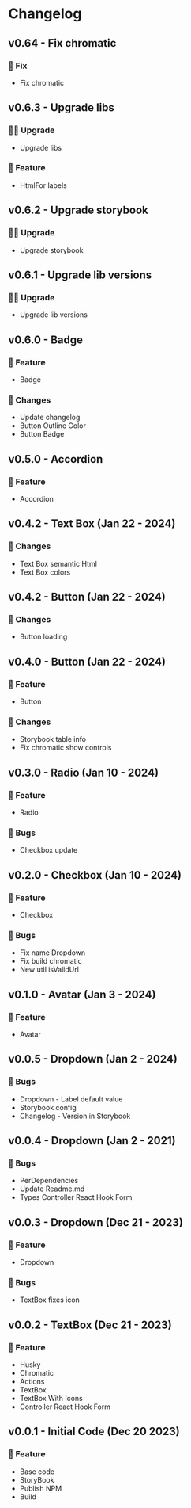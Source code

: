 <!-- markdownlint-configure-file { "MD024": false } -->
# Changelog

## v0.64 - Fix chromatic

### 👾 Fix

- Fix chromatic

## v0.6.3 - Upgrade libs

### ☝🏻 Upgrade

- Upgrade libs

### 👾 Feature

- HtmlFor labels

## v0.6.2 - Upgrade storybook

### ☝🏻 Upgrade

- Upgrade storybook

## v0.6.1 - Upgrade lib versions

### ☝🏻 Upgrade

- Upgrade lib versions

## v0.6.0 - Badge

### 👾 Feature

- Badge

### 📶 Changes

- Update changelog
- Button Outline Color
- Button Badge

## v0.5.0 - Accordion

### 👾 Feature

- Accordion

## v0.4.2 - Text Box (Jan 22 - 2024)

### 📶 Changes

- Text Box semantic Html
- Text Box colors

## v0.4.2 - Button (Jan 22 - 2024)

### 📶 Changes

- Button loading

## v0.4.0 - Button (Jan 22 - 2024)

### 👾 Feature

- Button

### 📶 Changes

- Storybook table info
- Fix chromatic show controls

## v0.3.0 - Radio (Jan 10 - 2024)

### 👾 Feature

- Radio

### 🐛 Bugs

- Checkbox update

## v0.2.0 - Checkbox (Jan 10 - 2024)

### 👾 Feature

- Checkbox

### 🐛 Bugs

- Fix name Dropdown
- Fix build chromatic
- New util isValidUrl

## v0.1.0 - Avatar (Jan 3 - 2024)

### 👾 Feature

- Avatar

## v0.0.5 - Dropdown (Jan 2 - 2024)

### 🐛 Bugs

- Dropdown - Label default value
- Storybook config
- Changelog - Version in Storybook

## v0.0.4 - Dropdown (Jan 2 - 2021)

### 🐛 Bugs

- PerDependencies
- Update Readme.md
- Types Controller React Hook Form

## v0.0.3 - Dropdown (Dec 21 - 2023)

### 👾 Feature

- Dropdown

### 🐛 Bugs

- TextBox fixes icon

## v0.0.2 - TextBox (Dec 21 - 2023)

### 👾 Feature

- Husky
- Chromatic
- Actions
- TextBox
- TextBox With Icons
- Controller React Hook Form

## v0.0.1 - Initial Code (Dec 20 2023)

### 👾 Feature

- Base code
- StoryBook
- Publish NPM
- Build
